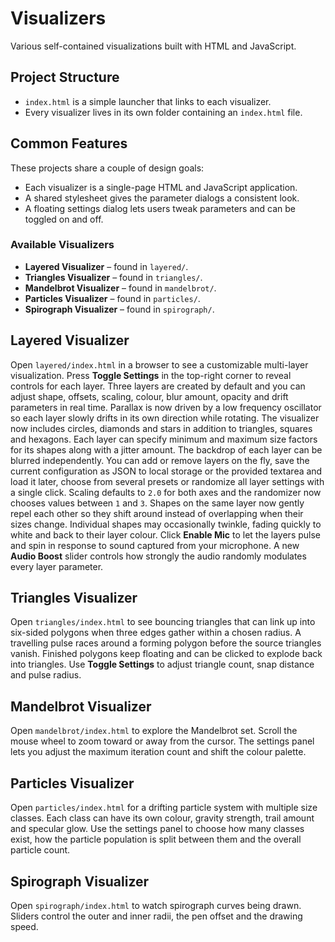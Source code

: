 # Visualizers

Various self-contained visualizations built with HTML and JavaScript.

## Project Structure

- `index.html` is a simple launcher that links to each visualizer.
- Every visualizer lives in its own folder containing an `index.html` file.

## Common Features

These projects share a couple of design goals:

- Each visualizer is a single-page HTML and JavaScript application.
- A shared stylesheet gives the parameter dialogs a consistent look.
- A floating settings dialog lets users tweak parameters and can be toggled on
  and off.

### Available Visualizers

- **Layered Visualizer** – found in `layered/`.
- **Triangles Visualizer** – found in `triangles/`.
- **Mandelbrot Visualizer** – found in `mandelbrot/`.
- **Particles Visualizer** – found in `particles/`.
- **Spirograph Visualizer** – found in `spirograph/`.

## Layered Visualizer

Open `layered/index.html` in a browser to see a customizable multi-layer
visualization. Press **Toggle Settings** in the top-right corner to reveal
controls for each layer. Three layers are created by default and you can adjust
shape, offsets, scaling, colour, blur amount, opacity and drift parameters in
real time. Parallax is now driven by a low frequency oscillator so each layer
slowly drifts in its own direction while rotating. The visualizer now includes
circles, diamonds and stars in addition to triangles, squares and hexagons.
Each layer can specify minimum and maximum size factors for its shapes along
with a jitter amount. The backdrop of each layer can be blurred independently.
You can add or remove layers on the fly, save the current configuration as JSON
to local storage or the provided textarea and load it later, choose from
several presets or randomize all layer settings with a single click. Scaling
defaults to `2.0` for both axes and the randomizer now chooses values between
`1` and `3`. Shapes on the same layer now gently repel each other so they shift
around instead of overlapping when their sizes change. Individual shapes may
occasionally twinkle, fading quickly to white and back to their layer colour.
Click **Enable Mic** to let the layers pulse and spin in response to sound
captured from your microphone. A new **Audio Boost** slider controls how
strongly the audio randomly modulates every layer parameter.

## Triangles Visualizer

Open `triangles/index.html` to see bouncing triangles that can link up
into six-sided polygons when three edges gather within a chosen radius.
A travelling pulse races around a forming polygon before the source
triangles vanish. Finished polygons keep floating and can be clicked to
explode back into triangles. Use **Toggle Settings** to adjust triangle
count, snap distance and pulse radius.

## Mandelbrot Visualizer

Open `mandelbrot/index.html` to explore the Mandelbrot set. Scroll the mouse
wheel to zoom toward or away from the cursor. The settings panel lets you
adjust the maximum iteration count and shift the colour palette.

## Particles Visualizer

Open `particles/index.html` for a drifting particle system with multiple size
classes. Each class can have its own colour, gravity strength, trail amount and
specular glow. Use the settings panel to choose how many classes exist, how the
particle population is split between them and the overall particle count.

## Spirograph Visualizer

Open `spirograph/index.html` to watch spirograph curves being drawn. Sliders
control the outer and inner radii, the pen offset and the drawing speed.
